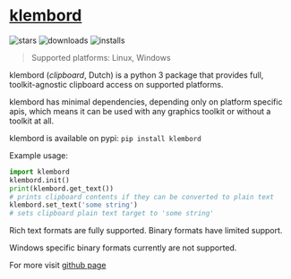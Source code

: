# [klembord](https://github.com/OzymandiasTheGreat/klembord)

![stars](https://img.shields.io/github/stars/OzymandiasTheGreat/klembord.svg?style=social)
![downloads](https://img.shields.io/github/downloads/OzymandiasTheGreat/klembord/total.svg?style=social)
![installs](https://img.shields.io/pypi/dm/klembord.svg?label=Installs&style=social)

> Supported platforms: <span class="platform">Linux</span>, <span class="platform">Windows</span>

klembord (*clipboard*, Dutch) is a python 3 package that provides full, toolkit-agnostic clipboard access on supported platforms.

klembord has minimal dependencies, depending only on platform specific apis, which means it can be used with any graphics toolkit or without a toolkit at all.

klembord is available on pypi:
```pip install klembord```

Example usage:
```python
import klembord
klembord.init()
print(klembord.get_text())
# prints clipboard contents if they can be converted to plain text
klembord.set_text('some string')
# sets clipboard plain text target to 'some string'
```
Rich text formats are fully supported. Binary formats have limited support.

Windows specific binary formats currently are not supported.


<div class="more">

For more visit [github page](https://github.com/OzymandiasTheGreat/klembord)

</div>
